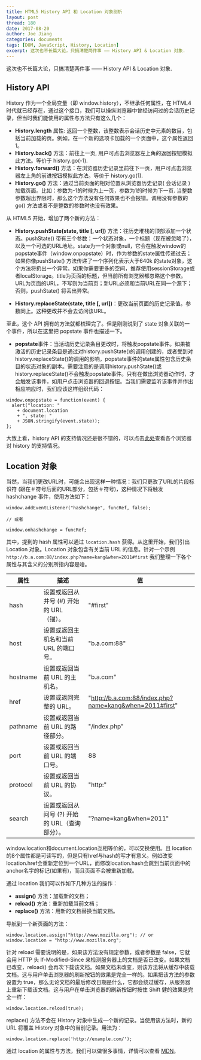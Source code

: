 ```yaml
---
title: HTML5 History API 和 Location 对象剖析
layout: post
thread: 180
date: 2017-08-20
author: Joe Jiang
categories: documents
tags: [DOM, JavaScript, History, Location]
excerpt: 这次也不长篇大论，只搞清楚两件事 —— History API & Location 对象.
---
```


这次也不长篇大论，只搞清楚两件事 —— History API & Location 对象.

## History API

History 作为一个全局变量（即 window.history），不继承任何属性，在 HTML4 时代就已经存在，通过这个接口，我们可以操纵浏览器中曾经访问过的会话历史记录，但当时我们能使用的属性与方法只有这么几个：

* **History.length** 属性: 返回一个整数，该整数表示会话历史中元素的数目，包括当前加载的页。例如，在一个新的选项卡加载的一个页面中，这个属性返回1。
* **History.back()** 方法：前往上一页, 用户可点击浏览器左上角的返回按钮模拟此方法。等价于 history.go(-1).
* **History.forward()** 方法：在浏览器历史记录里前往下一页，用户可点击浏览器左上角的前进按钮模拟此方法。等价于 history.go(1).
* **History.go()** 方法：通过当前页面的相对位置从浏览器历史记录( 会话记录 )加载页面。比如：参数为-1的时候为上一页，参数为1的时候为下一页. 当整数参数超出界限时，那么这个方法没有任何效果也不会报错。调用没有参数的 go() 方法或者不是整数的参数时也没有效果。

从 HTML5 开始，增加了两个新的方法：

* **History.pushState(state, title [, url])** 方法：往历史堆栈的顶部添加一个状态。pushState() 带有三个参数：一个状态对象，一个标题（现在被忽略了），以及一个可选的URL地址。state为一个对象或null，它会在触发window的popstate事件（window.onpopstate）时，作为参数的state属性传递过去；如果你像pushState() 方法传递了一个序列化表示大于640k 的state对象，这个方法将扔出一个异常。如果你需要更多的空间，推荐使用sessionStorage或者localStorage。title为页面的标题，但当前所有浏览器都忽略这个参数。URL为页面的URL，不写则为当前页；新URL必须和当前URL在同一个源下；否则，pushState() 将丢出异常。

* **History.replaceState(state, title [, url])**：更改当前页面的历史记录值。参数同上。这种更改并不会去访问该URL。

至此，这个 API 拥有的方法就都梳理完了。但是刚刚说到了 state 对象关联的一个事件，所以在这里把 popstate 事件也描述一下。

* **popstate**事件：当活动历史记录条目更改时，将触发popstate事件。如果被激活的历史记录条目是通过对history.pushState()的调用创建的，或者受到对history.replaceState()的调用的影响，popstate事件的state属性包含历史条目的状态对象的副本。需要注意的是调用history.pushState()或history.replaceState()不会触发popstate事件。只有在做出浏览器动作时，才会触发该事件，如用户点击浏览器的回退按钮。当我们需要监听该事件并作出相应响应时，我们应该这样组织代码：

```
window.onpopstate = function(event) {
  alert("location: " 
    + document.location 
    + ", state: " 
    + JSON.stringify(event.state));
};
```

大致上看，history API 的支持情况还是很不错的，可以点击[此处](http://caniuse.com/#feat=history)查看各个浏览器对 history 的支持情况。

## Location 对象

当然，当我们更改URL时，可能会出现这样一种情况：我们只更改了URL的片段标识符 (跟在＃符号后面的URL部分，包括＃符号)，这种情况下将触发 hashchange 事件，使用方法如下：

```
window.addEventListener("hashchange", funcRef, false);

// 或者

window.onhashchange = funcRef;
```

其中，提到的 hash 属性可以通过 `location.hash` 获得。从这里开始，我们引出 Location 对象。Location 对象包含有关当前 URL 的信息。针对一个示例 `http://b.a.com:88/index.php?name=kang&when=2011#first` 我们整理一下各个属性与其含义的分别所指内容是啥。

|属性    |	描述|   值|
|---| ----- | -------- |
|hash    |	设置或返回从井号 (#) 开始的 URL（锚）。|"#first"|
|host   |	设置或返回主机名和当前 URL 的端口号。|"b.a.com:88"|
|hostname   |	设置或返回当前 URL 的主机名。|"b.a.com"|
|href   |	设置或返回完整的 URL。|"http://b.a.com:88/index.php?name=kang&when=2011#first"|
|pathname   |	设置或返回当前 URL 的路径部分。|"/index.php"|
|port   |	设置或返回当前 URL 的端口号。|88|
|protocol   |	设置或返回当前 URL 的协议。|"http:"|
|search |	设置或返回从问号 (?) 开始的 URL（查询部分）。|"?name=kang&when=2011"|

window.location和document.location互相等价的，可以交换使用。且 location 的8个属性都是可读写的，但是只有href与hash的写才有意义。例如改变location.href会重新定位到一个URL，而修改location.hash会跳到当前页面中的anchor名字的标记(如果有)，而且页面不会被重新加载。

通过 location 我们可以作如下几种方法的操作：

* **assign()** 方法：加载新的文档；
* **reload()** 方法：重新加载当前文档；
* **replace()** 方法：用新的文档替换当前文档。

导航到一个新页面的方法：

```
window.location.assign("http://www.mozilla.org"); // or
window.location = "http://www.mozilla.org";
```

针对 reload 需要说明的是，如果该方法没有规定参数，或者参数是 false，它就会用 HTTP 头 If-Modified-Since 来检测服务器上的文档是否已改变。如果文档已改变，reload() 会再次下载该文档。如果文档未改变，则该方法将从缓存中装载文档。这与用户单击浏览器的刷新按钮的效果是完全一样的。如果把该方法的参数设置为 true，那么无论文档的最后修改日期是什么，它都会绕过缓存，从服务器上重新下载该文档。这与用户在单击浏览器的刷新按钮时按住 Shift 健的效果是完全一样：

```
window.location.reload(true);
```

replace() 方法不会在 History 对象中生成一个新的记录。当使用该方法时，新的 URL 将覆盖 History 对象中的当前记录。用法为：

```
window.location.replace('http://example.com/'); 
```

通过 location 的属性与方法，我们可以做很多事情，详情可以查看 [MDN](https://developer.mozilla.org/zh-CN/docs/Web/API/Window/location)。